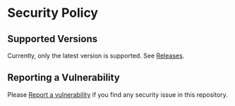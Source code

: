 # Security Policy

## Supported Versions

Currently, only the latest version is supported. See [Releases](https://github.com/muktihari/fit/releases).

## Reporting a Vulnerability

Please [Report a vulnerability](https://github.com/muktihari/fit/security/advisories/new) if you find any security issue in this repository.

